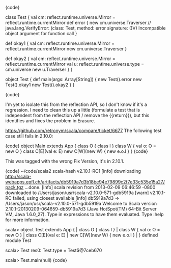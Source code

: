 {code}

class Test {
  val cm: reflect.runtime.universe.Mirror = reflect.runtime.currentMirror
  def error {
    new cm.universe.Traverser // java.lang.VerifyError: (class: Test, method: error signature: ()V) Incompatible object argument for function call
  }

  def okay1 {
    val cm: reflect.runtime.universe.Mirror = reflect.runtime.currentMirror
    new cm.universe.Traverser
  }

  def okay2 {
    val cm: reflect.runtime.universe.Mirror = reflect.runtime.currentMirror
    val u: reflect.runtime.universe.type = cm.universe
    new u.Traverser
  }
}

object Test {
  def main(args: Array[String]) {
    new Test().error
    new Test().okay1
    new Test().okay2
  }
}

{code}

I'm yet to isolate this from the reflection API, so I don't know if it's a regression.
I need to clean this up a little (formulate a test that is independent from the reflection API / remove the {{return}}), but this identifies and fixes the problem in Erasure.

https://github.com/retronym/scala/compare/ticket/6677
The following test case still fails in 2.10.0:

{code}
object Main extends App {
  class O { class I }
  class W { val o: O = new O }
  class C[E](val e: E)
  new C[W](new W) { new e.o.I }
}
{code}

This was tagged with the wrong Fix Version, it's in 2.10.1.

{code}
 ~/code/scala2 scala-hash v2.10.1-RC1
[info] downloading http://scala-webapps.epfl.ch/artifacts/db5919a7d3b18be94e79899c2f7e33c535e15a27/pack.tgz ...done.
[info] scala revision from 2013-02-09 06:46:59 -0800 downloaded to /Users/jason/usr/scala-v2.10.0-571-gdb5919a
[warn] v2.10.1-RC failed, using closest available
[info] db5919a7d3 => /Users/jason/usr/scala-v2.10.0-571-gdb5919a
Welcome to Scala version 2.10.1-20130209-064659-db5919a7d3 (Java HotSpot(TM) 64-Bit Server VM, Java 1.6.0_27).
Type in expressions to have them evaluated.
Type :help for more information.

scala> object Test extends App {
     |   class O { class I }
     |   class W { val o: O = new O }
     |   class C[E](val e: E)
     |   new C[W](new W) { new e.o.I }
     | }
defined module Test

scala> Test
res0: Test.type = Test$@7ceb670

scala> Test.main(null)
{code}
